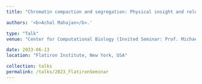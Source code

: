 ```yaml
---
title: "Chromatin compaction and segregation: Physical insight and relevance to aging"

authors: '<b>Achal Mahajan</b>.'

type: "Talk"
venue: "Center for Computational Biology (Invited Seminar: Prof. Michael J. Shelley)"

date: 2023-06-13
location: "Flatiron Institute, New York, USA"

collection: talks
permalink: /talks/2023_FlatironSeminar
---
```

